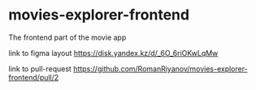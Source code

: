 # movies-explorer-frontend
The frontend part of the movie app

link to figma layout
https://disk.yandex.kz/d/_6O_6riOKwLqMw

link to pull-request
https://github.com/RomanRiyanov/movies-explorer-frontend/pull/2